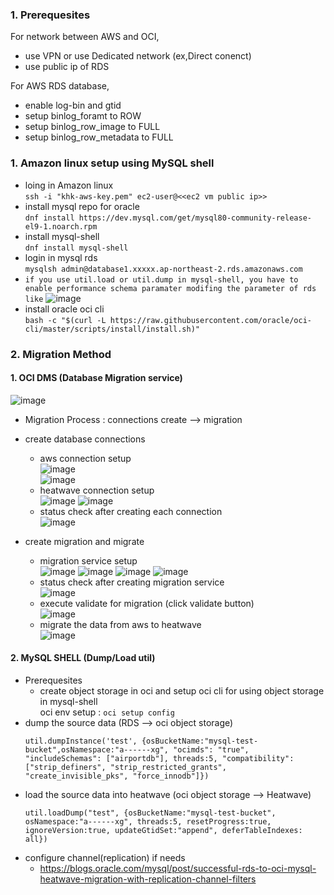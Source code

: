 ### 1. Prerequesites    
For network between AWS and OCI,   
- use VPN or use Dedicated network (ex,Direct conenct)
- use public ip of RDS

For AWS RDS database,
- enable log-bin and gtid 
- setup binlog_foramt to ROW
- setup binlog_row_image to FULL
- setup binlog_row_metadata to FULL

### 1. Amazon linux setup using MySQL shell
- loing in Amazon linux   
  ```ssh -i "khk-aws-key.pem" ec2-user@<<ec2 vm public ip>>```
- install mysql repo for oracle   
  ```dnf install https://dev.mysql.com/get/mysql80-community-release-el9-1.noarch.rpm```
- install mysql-shell   
  ```dnf install mysql-shell```
- login in mysql rds   
  ```mysqlsh admin@database1.xxxxx.ap-northeast-2.rds.amazonaws.com```
- `if you use util.load or util.dump in mysql-shell, you have to enable performance schema paramater modifing the parameter of rds like`
  ![image](https://github.com/user-attachments/assets/2c898dbf-5175-4dcd-ab50-90045e518dfb)
- install oracle oci cli   
  ```bash -c "$(curl -L https://raw.githubusercontent.com/oracle/oci-cli/master/scripts/install/install.sh)"```

### 2. Migration Method
#### 1. OCI DMS (Database Migration service)
![image](https://github.com/user-attachments/assets/3c6178b1-a4eb-4072-85d2-618614c5068a)

- Migration Process :  connections create --> migration

- create database connections    
  - aws connection setup    
    ![image](https://github.com/user-attachments/assets/cc6b076f-9a0b-48a6-bdb7-2b532266c75b)   
    ![image](https://github.com/user-attachments/assets/387a4b14-c9b5-4087-9795-02e81044e970)   
  - heatwave connection setup   
    ![image](https://github.com/user-attachments/assets/f09b5c8c-8f0f-45a6-b853-727b2b2c0ae7)
    ![image](https://github.com/user-attachments/assets/4f6a4bc3-1f9e-4ab2-8ef1-a87697f8d4d9)   
  - status check after creating each connection   
    ![image](https://github.com/user-attachments/assets/f38f1121-2aa2-42e3-a400-1833573f4733)   

- create migration and migrate  
  - migration service setup   
    ![image](https://github.com/user-attachments/assets/4e89b5d7-063d-46a9-85d4-bcfbdba4aebe)
    ![image](https://github.com/user-attachments/assets/525c1a1f-fa61-418a-a38b-8d3f9963b750)
    ![image](https://github.com/user-attachments/assets/ff3bf1f0-624d-4ead-9be9-da4ec4449e4a)
    ![image](https://github.com/user-attachments/assets/6ce23834-cc0e-40dc-931c-26b7e59555b2)    
  - status check after creating migration service   
    ![image](https://github.com/user-attachments/assets/48abc3b5-3208-49e5-9a2f-78822b48b4fe)   
  - execute validate for migration (click validate button)   
    ![image](https://github.com/user-attachments/assets/e332a95b-86f8-4b5f-b459-f76fa1356151)   
  - migrate the data from aws to heatwave   
    ![image](https://github.com/user-attachments/assets/1c0a2a85-bce2-48a2-8e8b-69f44643d434)   
    
#### 2. MySQL SHELL (Dump/Load util)
- Prerequesites
  - create object storage in oci and setup oci cli for using object storage in mysql-shell    
    oci env setup : ```oci setup config```
- dump the source data (RDS --> oci object storage)
  ```
  util.dumpInstance('test', {osBucketName:"mysql-test-bucket",osNamespace:"a------xg", "ocimds": "true", "includeSchemas": ["airportdb"], threads:5, "compatibility": ["strip_definers", "strip_restricted_grants", "create_invisible_pks", "force_innodb"]})
  ```
- load the source data into heatwave (oci object storage --> Heatwave)
  ```
  util.loadDump("test", {osBucketName:"mysql-test-bucket", osNamespace:"a------xg", threads:5, resetProgress:true, ignoreVersion:true, updateGtidSet:"append", deferTableIndexes: all})
  ```
- configure channel(replication) if needs
  - https://blogs.oracle.com/mysql/post/successful-rds-to-oci-mysql-heatwave-migration-with-replication-channel-filters




